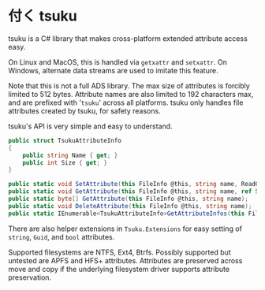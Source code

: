 # 付く tsuku

tsuku is a C# library that makes cross-platform extended attribute access easy. 

On Linux and MacOS, this is handled via `getxattr` and `setxattr`. On Windows, alternate data streams are used to imitate this feature.

Note that this is not a full ADS library. The max size of attributes is forcibly limited to 512 bytes. Attribute names are also limited to 192 characters max, and are prefixed with '`tsuku`' across all platforms. tsuku only handles file attributes created by tsuku, for safety reasons.

tsuku's API is very simple and easy to understand.

```csharp
public struct TsukuAttributeInfo 
{
    public string Name { get; }
    public int Size { get; }
}

public static void SetAttribute(this FileInfo @this, string name, ReadOnlySpan<byte> data);
public static void GetAttribute(this FileInfo @this, string name, ref Span<byte> data);
public static byte[] GetAttribute(this FileInfo @this, string name);
public static void DeleteAttribute(this FileInfo @this, string name);
public static IEnumerable<TsukuAttributeInfo>GetAttributeInfos(this FileInfo @this);
```

There are also helper extensions in `Tsuku.Extensions` for easy setting of `string`, `Guid`, and `bool` attributes.

Supported filesystems are NTFS, Ext4, Btrfs. Possibly supported but untested are APFS and HFS+ attributes. Attributes are preserved across move and copy if the underlying filesystem driver supports attribute preservation.